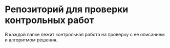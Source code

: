 # Репозиторий для проверки контрольных работ
В каждой папке лежит контрольная работа на проверку с её описанием и алгоритмом решения.